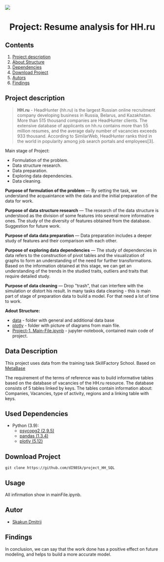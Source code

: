 
![](/images/hh_logo.jpg)
# <center> Project: Resume analysis for HH.ru </center>
## Contents
1. [Project description](#Project-description)
2. [About Structure](#About%20Structure)
3. [Dependencies](#Dependencies)
4. [Download Project](#Download-Project)
5. [Autors](#Autors)
6. [Findings](Findings)

## Project description

> **HH.ru** - HeadHunter (hh.ru) is the largest Russian online recruitment company developing business in Russia, Belarus, and Kazakhstan. More than 515 thousand companies are HeadHunter clients. The extensive database of applicants on hh.ru contains more than 55 million resumes, and the average daily number of vacancies exceeds 933 thousand. According to SimilarWeb, HeadHunter ranks third in the world in popularity among job search portals and employees[3].


Main stage of Project:
* Formulation of the problem.
* Data structure research.
* Data preparation.
* Exploring data dependencies.
* Data cleaning.




**Purpose of formulation of the problem** — 
By setting the task, we understand the acquaintance with the data and the initial preparation of the data for work.

**Purpose of data structure research** — 
The research of the data structure is understood as the division of some features into several more informative ones. The study of the diversity of features obtained from the database. Suggestion for future work.

**Purpose of data data preparation** — 
Data preparation includes a deeper study of features and their comparison with each other.

**Purpose of exploring data dependencies** — 
The study of dependencies in data refers to the construction of pivot tables and the visualization of graphs to form an understanding of the need for further transformations. Based on the information obtained at this stage, we can get an understanding of the trends in the studied traits, outliers and traits that require detailed study.

**Purpose of data cleaning** — 
Drop "trash", that can interfere with the simulation or distort his result. In many tasks data cleaning - this is main part of stage of preparation data to build a model. 
For that need a lot of time to work.

**Adout Structure:**
* [data](./data) - folder with general and additional data base
* [plotly](./plotly) - folder with picture of diagrams from main file.
* [Project-1. Main-File.ipynb](./Project-1.%20Main-File.ipynb.ipynb) - jupyter-notebook, contained main code of project.


## Data Description
This project uses data from the training task SkillFactory School. Based on [MetaBase](https://www.metabase.com/)

The requirement of the terms of reference was to build informative tables based on the database of vacancies of the HH.ru resource. The database consists of 5 tables linked by keys. The tables contain information about: Companies, Vacancies, type of activity, regions and a linking table with keys.

## Used Dependencies
* Python (3.9):
    * [psycopg2 (2.9.5)](https://pypi.org/project/psycopg2/)
    * [pandas (1.3.4)](https://pandas.pydata.org)
    * [plotly (5.12)](https://plotly.com/python/)

## Download Project

```
git clone https://github.com/dI98Sk/project_HH_SQL
```

## Usage
All infirmation show in mainFile.ipynb.

##  Autor

* [Skakun Dmitrii](https://www.instagram.com/skakun_dr/)

## Findings

In conclusion, we can say that the work done has a positive effect on future modeling, and helps to build a more accurate model.